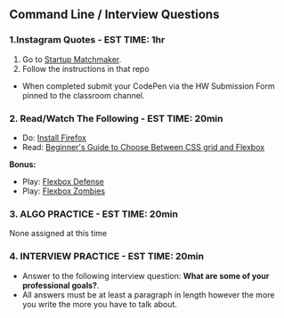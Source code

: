 ## Command Line / Interview Questions

### 1.Instagram Quotes - EST TIME: 1hr

1. Go to [Startup Matchmaker](./startup-matchmaker/README.md).
2. Follow the instructions in that repo
- When completed submit your CodePen via the HW Submission Form pinned to the classroom channel.

### 2. Read/Watch The Following - EST TIME: 20min

- Do: [Install Firefox](https://www.mozilla.org/en-US/exp/firefox/)
- Read: [Beginner's Guide to Choose Between CSS grid and Flexbox](https://medium.com/youstart-labs/beginners-guide-to-choose-between-css-grid-and-flexbox-783005dd2412)


**Bonus:**
- Play: [Flexbox Defense](http://www.flexboxdefense.com/)
- Play: [Flexbox Zombies](https://flexboxzombies.com/p/flexbox-zombies)



### 3. ALGO PRACTICE - EST TIME: 20min

None assigned at this time


### 4.  INTERVIEW PRACTICE - EST TIME: 20min
- Answer to the following interview question: **What are some of your professional goals?**.
- All answers must be at least a paragraph in length however the more you write the more you have to talk about.

